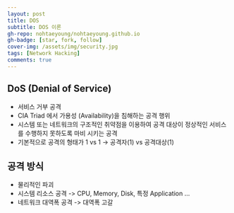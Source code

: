 ```yaml
---
layout: post
title: DOS
subtitle: DOS 이론
gh-repo: nohtaeyoung/nohtaeyoung.github.io
gh-badge: [star, fork, follow]
cover-img: /assets/img/security.jpg
tags: [Network Hacking]
comments: true
---
```


## DoS (Denial of Service)
- 서비스 거부 공격
- CIA Triad 에서 가용성 (Availability)을 침해하는 공격 행위
- 시스템 또는 네트워크의 구조적인 취약점을 이용하여 공격 대상이 정상적인 서비스를 수행하지 못하도록 마비 시키는 공격
- 기본적으로 공격의 형태가 1 vs 1 -> 공격자(1) vs  공격대상(1)

## 공격 방식
- 물리적인 파괴
- 시스템 리소스 공격 -> CPU, Memory, Disk, 특정 Application ...
- 네트워크 대역폭 공격 -> 대역폭 고갈

